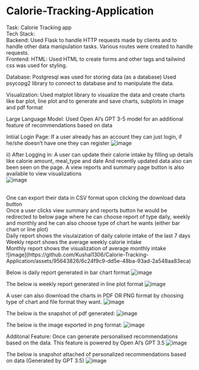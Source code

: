 # Calorie-Tracking-Application
Task: Calorie Tracking app
<br>
Tech Stack:
<br>
Backend: Used Flask to handle HTTP requests made by clients and to handle other data manipulation tasks. Various routes were created to handle requests.
<br>
Frontend:
HTML: Used HTML to create forms and other tags and tailwind css was used for styling.
<br>

Database: Postgresql was used for storing data (as a database)
Used psycopg2 library to connect to database and to manipulate the data.
<br>

Visualization: Used matplot library to visualize the data and create charts like bar plot, line plot and to generate and save charts, subplots in image and pdf format
<br>

Large Language Model: Used Open AI’s GPT 3-5 model for an additional feature of recommendations based on data

Intiial Login Page:
If a user already has an account they can just login, if he/she doesn’t have one they can register
 ![image](https://github.com/Kushal1306/Calorie-Tracking-Application/assets/95643826/a8bfcc87-99ba-479f-bb1e-1f648921e6b6)


ii) After Logging in:
A user can update their calorie intake by filling up details like calorie amount, meal_type and date
And recently updated data also can been seen on the page.
A view reports and summary page button is also available to view visualizations
<br>
![image](https://github.com/Kushal1306/Calorie-Tracking-Application/assets/95643826/21a296c7-b462-4858-acdf-b778fd5e536f)

 <br>
One can export their data in CSV format upon clicking the download data button
<br>
Once a user clicks view summary and reports button he would be redirected to below page where he can choose report of type daily, weekly and monthly and he can also choose type of chart he wants (either bar chart or line plot)
<br>
Daily report shows the visulaization of daily calorie intake of the last 7 days
<br>
Weekly report shows the average weekly calorie intake
<br>
Monthly report shows the visualization of average monthly intake
<br>
![image](https://github.com/Kushal1306/Calorie-Tracking-Application/assets/95643826/6c24f9c9-dd5e-48ba-93ad-2a548aa83eca)
<br>
 
Below is daily report generated in bar chart format
 ![image](https://github.com/Kushal1306/Calorie-Tracking-Application/assets/95643826/775ce33f-aa82-43f3-b649-765edd40210a)


The below is weekly report generated in line plot format
![image](https://github.com/Kushal1306/Calorie-Tracking-Application/assets/95643826/c7e33b54-b4b8-4ac2-ad0e-6987c517d2ea)

 




A user can also download the charts in PDF OR PNG format by choosing type of chart and file format they want.
![image](https://github.com/Kushal1306/Calorie-Tracking-Application/assets/95643826/2b3392fc-1e7d-415f-aa84-2cb33dbd7d9a)

 
The below is the snapshot of pdf generated:
![image](https://github.com/Kushal1306/Calorie-Tracking-Application/assets/95643826/2c951c2c-6e59-4119-856c-c57b89f0cc2f)

 
The below is the image exported in png format:
![image](https://github.com/Kushal1306/Calorie-Tracking-Application/assets/95643826/933486c4-f359-4012-9122-de5073638827)

 
Additonal Feature: Once can generate personalised recommendations based on the data. This feature is powered by Open AI’s GPT 3.5
![image](https://github.com/Kushal1306/Calorie-Tracking-Application/assets/95643826/fba500a5-e238-4381-b15c-ab635f00b6ca)

 
The below is snapshot attached of personalized recommendations based on data (Generated by GPT 3.5)
![image](https://github.com/Kushal1306/Calorie-Tracking-Application/assets/95643826/1150adef-bfb5-4575-9ffd-d6d5594b1b2a)

 
